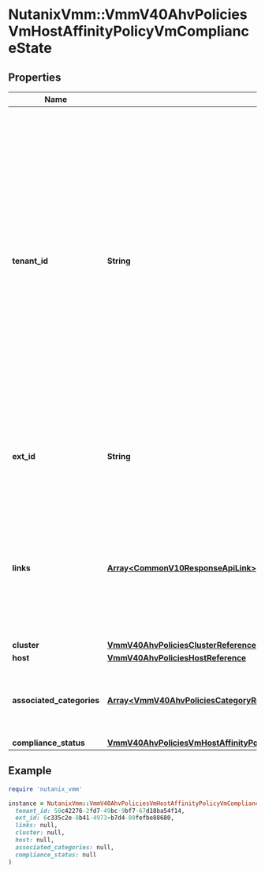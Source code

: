 # NutanixVmm::VmmV40AhvPoliciesVmHostAffinityPolicyVmComplianceState

## Properties

| Name | Type | Description | Notes |
| ---- | ---- | ----------- | ----- |
| **tenant_id** | **String** | A globally unique identifier that represents the tenant that owns this entity. The system automatically assigns it, and it and is immutable from an API consumer perspective (some use cases may cause this Id to change - For instance, a use case may require the transfer of ownership of the entity, but these cases are handled automatically on the server).  | [optional][readonly] |
| **ext_id** | **String** | A globally unique identifier of an instance that is suitable for external consumption.  | [optional][readonly] |
| **links** | [**Array&lt;CommonV10ResponseApiLink&gt;**](CommonV10ResponseApiLink.md) | A HATEOAS style link for the response.  Each link contains a user-friendly name identifying the link and an address for retrieving the particular resource.  | [optional][readonly] |
| **cluster** | [**VmmV40AhvPoliciesClusterReference**](VmmV40AhvPoliciesClusterReference.md) |  | [optional] |
| **host** | [**VmmV40AhvPoliciesHostReference**](VmmV40AhvPoliciesHostReference.md) |  | [optional] |
| **associated_categories** | [**Array&lt;VmmV40AhvPoliciesCategoryReference&gt;**](VmmV40AhvPoliciesCategoryReference.md) | List of categories by which VM is associated to the VM-host affinity policy. | [optional][readonly] |
| **compliance_status** | [**VmmV40AhvPoliciesVmHostAffinityPolicyVmComplianceStateAllOfComplianceStatus**](VmmV40AhvPoliciesVmHostAffinityPolicyVmComplianceStateAllOfComplianceStatus.md) |  | [optional] |

## Example

```ruby
require 'nutanix_vmm'

instance = NutanixVmm::VmmV40AhvPoliciesVmHostAffinityPolicyVmComplianceState.new(
  tenant_id: 58c42276-2fd7-49bc-9bf7-67d18ba54f14,
  ext_id: 6c335c2e-8b41-4973-b7d4-08fefbe88680,
  links: null,
  cluster: null,
  host: null,
  associated_categories: null,
  compliance_status: null
)
```

